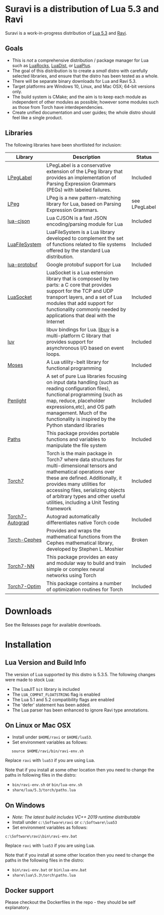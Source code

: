 # Suravi is a distribution of Lua 5.3 and Ravi

Suravi is a work-in-progress distribution of [Lua 5.3](www.lua.org) and [Ravi](https://github.com/dibyendumajumdar/ravi).

## Goals

* This is *not* a comprehensive distribution / package manager for Lua such as [LuaRocks](https://luarocks.org/), [LuaDist](http://luadist.org/), or [LuaPlus](https://github.com/jjensen/luaplus51-all).
* The goal of this distribution is to create a *small* distro with carefully selected libraries, and ensure that the distro has been tested as a whole.
* There will be separate binary downloads for Lua and Ravi 5.3.
* Target platforms are Windows 10, Linux, and Mac OSX; 64-bit versions only.
* The build system is CMake; and the aim is to keep each module as independent of other modules as possible; however some modules such as those from Torch have interdependencies.
* Create unified documentation and user guides; the whole distro should feel like a single product.

## Libraries 

The following libraries have been shortlisted for inclusion:

Library | Description | Status
--- | --- | ---
[LPegLabel](https://github.com/dibyendumajumdar/Suravi/blob/master/Documentation/lpeglabel.md) | LPegLabel is a conservative extension of the LPeg library that provides an implementation of Parsing Expression Grammars (PEGs) with labeled failures. | Included  
[LPeg](https://github.com/dibyendumajumdar/Suravi/blob/master/Documentation/lpeg.md) | LPeg is a new pattern-matching library for Lua, based on Parsing Expression Grammars. | see LPegLabel
[lua-cjson](https://github.com/dibyendumajumdar/ravi-cjson) | Lua CJSON is a fast JSON encoding/parsing module for Lua | Included
[LuaFileSystem](https://github.com/dibyendumajumdar/ravi-filesystem) | LuaFileSystem is a Lua library developed to complement the set of functions related to file systems offered by the standard Lua distribution.  | Included
[lua-protobuf](https://github.com/dibyendumajumdar/ravi-protobuf) | Google protobuf support for Lua | Included
[LuaSocket](https://github.com/dibyendumajumdar/ravi-luasocket) | LuaSocket is a Lua extension library that is composed by two parts: a C core that provides support for the TCP and UDP transport layers, and a set of Lua modules that add support for functionality commonly needed by applications that deal with the Internet | Included 
[luv](https://github.com/dibyendumajumdar/Suravi/tree/master/Documentation#libuv) | libuv bindings for Lua. [libuv](https://github.com/libuv/libuv) is a multi-platform C library that provides support for asynchronous I/O based on event loops. | Included
[Moses](https://github.com/dibyendumajumdar/ravi-moses) | A Lua utility-belt library for functional programming | Included
[Penlight](https://github.com/dibyendumajumdar/Suravi/tree/master/Documentation#penlight) | A set of pure Lua libraries focusing on input data handling (such as reading configuration files), functional programming (such as map, reduce, placeholder expressions,etc), and OS path management. Much of the functionality is inspired by the Python standard libraries | Included
[Paths](https://github.com/dibyendumajumdar/Suravi/tree/master/Documentation#filename-manipulation-package) | This package provides portable functions and variables to manipulate the file system | Included
[Torch7](https://github.com/dibyendumajumdar/Suravi/tree/master/Documentation#torch-packages) | Torch is the main package in Torch7 where data structures for multi-dimensional tensors and mathematical operations over these are defined. Additionally, it provides many utilities for accessing files, serializing objects of arbitrary types and other useful utilities, including a Unit Testing framework | Included
[Torch7-Autograd](https://github.com/dibyendumajumdar/Suravi/tree/master/Documentation#autograd-package) | Autograd automatically differentiates native Torch code | Included
[Torch-Cephes](https://github.com/deepmind/torch-cephes) | Provides and wraps the mathematical functions from the Cephes mathematical library, developed by Stephen L. Moshier | Broken 
[Torch7-NN](https://github.com/dibyendumajumdar/Suravi/tree/master/Documentation#neural-network-package) | This package provides an easy and modular way to build and train simple or complex neural networks using Torch | Included
[Torch7-Optim](https://github.com/dibyendumajumdar/Suravi/tree/master/Documentation#optimization-package) | This package contains a number of optimization routines for  Torch | Included


# Downloads

See the Releases page for available downloads. 

# Installation

## Lua Version and Build Info
The version of Lua supported by this distro is 5.3.5. The following changes were made to stock Lua:

- The LuaJIT `bit` library is included
- The `LUA_COMPAT_FLOATSTRING` flag is enabled
- The Lua 5.1 and 5.2 compatibility flags are enabled
- The 'defer' statement has been added.
- The Lua parser has been enhanced to ignore Ravi type annotations.

## On Linux or Mac OSX

* Install under `$HOME/ravi` or `$HOME/lua53`. 
* Set environment variables as follows:
```
   source $HOME/ravi/bin/ravi-env.sh
```
Replace `ravi` with `lua53` if you are using Lua.

Note that if you install at some other location then you need to change the paths in following files in the distro:

* `bin/ravi-env.sh` or `bin/lua-env.sh`
* `share/lua/5.3/torch/paths.lua`

## On Windows

* _Note: The latest build includes VC++ 2019 runtime distributable_
* Install under `c:\Software\ravi` or `c:\Software\lua53`
* Set environment variables as follows:
```
c:\Software\ravi\bin\ravi-env.bat
```
Replace `ravi` with `lua53` if you are using Lua.

Note that if you install at some other location then you need to change the paths in the following files in the distro:

* `bin\ravi-env.bat` or `bin\lua-env.bat`
* `share\lua\5.3\torch\paths.lua`

## Docker support

Please checkout the Dockerfiles in the repo - they should be self explanatory. 
